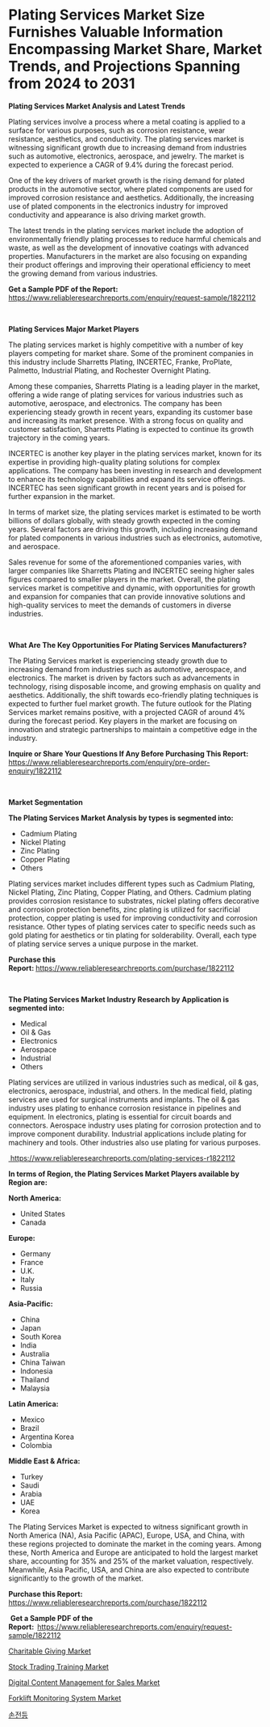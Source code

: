 <p><h1>Plating Services Market Size Furnishes Valuable Information Encompassing Market Share, Market Trends, and Projections Spanning from 2024 to 2031</h1></p><p><strong>Plating Services Market Analysis and Latest Trends</strong></p>
<p><p>Plating services involve a process where a metal coating is applied to a surface for various purposes, such as corrosion resistance, wear resistance, aesthetics, and conductivity. The plating services market is witnessing significant growth due to increasing demand from industries such as automotive, electronics, aerospace, and jewelry. The market is expected to experience a CAGR of 9.4% during the forecast period.</p><p>One of the key drivers of market growth is the rising demand for plated products in the automotive sector, where plated components are used for improved corrosion resistance and aesthetics. Additionally, the increasing use of plated components in the electronics industry for improved conductivity and appearance is also driving market growth.</p><p>The latest trends in the plating services market include the adoption of environmentally friendly plating processes to reduce harmful chemicals and waste, as well as the development of innovative coatings with advanced properties. Manufacturers in the market are also focusing on expanding their product offerings and improving their operational efficiency to meet the growing demand from various industries.</p></p>
<p><strong>Get a Sample PDF of the Report:&nbsp;</strong> <a href="https://www.reliableresearchreports.com/enquiry/request-sample/1822112">https://www.reliableresearchreports.com/enquiry/request-sample/1822112</a></p>
<p>&nbsp;</p>
<p><strong>Plating Services Major Market Players</strong></p>
<p><p>The plating services market is highly competitive with a number of key players competing for market share. Some of the prominent companies in this industry include Sharretts Plating, INCERTEC, Franke, ProPlate, Palmetto, Industrial Plating, and Rochester Overnight Plating. </p><p>Among these companies, Sharretts Plating is a leading player in the market, offering a wide range of plating services for various industries such as automotive, aerospace, and electronics. The company has been experiencing steady growth in recent years, expanding its customer base and increasing its market presence. With a strong focus on quality and customer satisfaction, Sharretts Plating is expected to continue its growth trajectory in the coming years.</p><p>INCERTEC is another key player in the plating services market, known for its expertise in providing high-quality plating solutions for complex applications. The company has been investing in research and development to enhance its technology capabilities and expand its service offerings. INCERTEC has seen significant growth in recent years and is poised for further expansion in the market.</p><p>In terms of market size, the plating services market is estimated to be worth billions of dollars globally, with steady growth expected in the coming years. Several factors are driving this growth, including increasing demand for plated components in various industries such as electronics, automotive, and aerospace.</p><p>Sales revenue for some of the aforementioned companies varies, with larger companies like Sharretts Plating and INCERTEC seeing higher sales figures compared to smaller players in the market. Overall, the plating services market is competitive and dynamic, with opportunities for growth and expansion for companies that can provide innovative solutions and high-quality services to meet the demands of customers in diverse industries.</p></p>
<p>&nbsp;</p>
<p><strong>What Are The Key Opportunities For Plating Services Manufacturers?</strong></p>
<p><p>The Plating Services market is experiencing steady growth due to increasing demand from industries such as automotive, aerospace, and electronics. The market is driven by factors such as advancements in technology, rising disposable income, and growing emphasis on quality and aesthetics. Additionally, the shift towards eco-friendly plating techniques is expected to further fuel market growth. The future outlook for the Plating Services market remains positive, with a projected CAGR of around 4% during the forecast period. Key players in the market are focusing on innovation and strategic partnerships to maintain a competitive edge in the industry.</p></p>
<p><strong>Inquire or Share Your Questions If Any Before Purchasing This Report:</strong> <a href="https://www.reliableresearchreports.com/enquiry/pre-order-enquiry/1822112">https://www.reliableresearchreports.com/enquiry/pre-order-enquiry/1822112</a></p>
<p>&nbsp;</p>
<p><strong>Market Segmentation</strong></p>
<p><strong>The Plating Services Market Analysis by types is segmented into:</strong></p>
<p><ul><li>Cadmium Plating</li><li>Nickel Plating</li><li>Zinc Plating</li><li>Copper Plating</li><li>Others</li></ul></p>
<p><p>Plating services market includes different types such as Cadmium Plating, Nickel Plating, Zinc Plating, Copper Plating, and Others. Cadmium plating provides corrosion resistance to substrates, nickel plating offers decorative and corrosion protection benefits, zinc plating is utilized for sacrificial protection, copper plating is used for improving conductivity and corrosion resistance. Other types of plating services cater to specific needs such as gold plating for aesthetics or tin plating for solderability. Overall, each type of plating service serves a unique purpose in the market.</p></p>
<p><strong>Purchase this Report:&nbsp;</strong><a href="https://www.reliableresearchreports.com/purchase/1822112">https://www.reliableresearchreports.com/purchase/1822112</a></p>
<p>&nbsp;</p>
<p><strong>The Plating Services Market Industry Research by Application is segmented into:</strong></p>
<p><ul><li>Medical</li><li>Oil & Gas</li><li>Electronics</li><li>Aerospace</li><li>Industrial</li><li>Others</li></ul></p>
<p><p>Plating services are utilized in various industries such as medical, oil & gas, electronics, aerospace, industrial, and others. In the medical field, plating services are used for surgical instruments and implants. The oil & gas industry uses plating to enhance corrosion resistance in pipelines and equipment. In electronics, plating is essential for circuit boards and connectors. Aerospace industry uses plating for corrosion protection and to improve component durability. Industrial applications include plating for machinery and tools. Other industries also use plating for various purposes.</p></p>
<p><a href="https://www.reliableresearchreports.com/plating-services-r1822112">&nbsp;https://www.reliableresearchreports.com/plating-services-r1822112</a></p>
<p><strong>In terms of Region, the Plating Services Market Players available by Region are:</strong></p>
<p>
    <p> <strong> North America: </strong>
        <ul>
            <li>United States</li>
            <li>Canada</li>
        </ul>
        </p> 
    <p> <strong> Europe: </strong>
        <ul>
            <li>Germany</li>
            <li>France</li>
            <li>U.K.</li>
            <li>Italy</li>
            <li>Russia</li>
        </ul>
        </p> 
    <p> <strong> Asia-Pacific: </strong>
        <ul>
            <li>China</li>
            <li>Japan</li>
            <li>South Korea</li>
            <li>India</li>
            <li>Australia</li>
            <li>China Taiwan</li>
            <li>Indonesia</li>
            <li>Thailand</li>
            <li>Malaysia</li>
        </ul>
        </p> 
    <p> <strong> Latin America: </strong>
        <ul>
            <li>Mexico</li>
            <li>Brazil</li>
            <li>Argentina Korea</li>
            <li>Colombia</li>
        </ul>
        </p> 
    <p> <strong> Middle East & Africa: </strong>
        <ul>
            <li>Turkey</li>
            <li>Saudi</li>
            <li>Arabia</li>
            <li>UAE</li>
            <li>Korea</li>
        </ul>
    </p>
    </p>
<p><p>The Plating Services Market is expected to witness significant growth in North America (NA), Asia Pacific (APAC), Europe, USA, and China, with these regions projected to dominate the market in the coming years. Among these, North America and Europe are anticipated to hold the largest market share, accounting for 35% and 25% of the market valuation, respectively. Meanwhile, Asia Pacific, USA, and China are also expected to contribute significantly to the growth of the market.</p></p>
<p><strong>Purchase this Report: </strong><a href="https://www.reliableresearchreports.com/purchase/1822112">https://www.reliableresearchreports.com/purchase/1822112</a></p>
<p>&nbsp;<strong>Get a Sample PDF of the Report:&nbsp;&nbsp;</strong><a href="https://www.reliableresearchreports.com/enquiry/request-sample/1822112">https://www.reliableresearchreports.com/enquiry/request-sample/1822112</a></p>
<p><strong></strong></p>
<p><p><a href="https://github.com/julyju69/Market-Research-Report-List-3/blob/main/charitable-giving-market.md">Charitable Giving Market</a></p><p><a href="https://github.com/gdfhhhj/Market-Research-Report-List-4/blob/main/stock-trading-training-market.md">Stock Trading Training Market</a></p><p><a href="https://www.linkedin.com/pulse/analyzing-digital-content-management-sales-market-global-industry-m1qme?trackingId=1ws8V5ZjQUGpJZXK7c6Ssg%3D%3D">Digital Content Management for Sales Market</a></p><p><a href="https://www.linkedin.com/pulse/forklift-monitoring-system-market-size-outlook-forecast-2024-1nkbe?trackingId=zSk6vqVzUmu%2BJbQvYnqPyA%3D%3D">Forklift Monitoring System Market</a></p><p><a href="https://github.com/chupp85/Market-Research-Report-List-1/blob/main/702033660710.md">손전등</a></p></p>